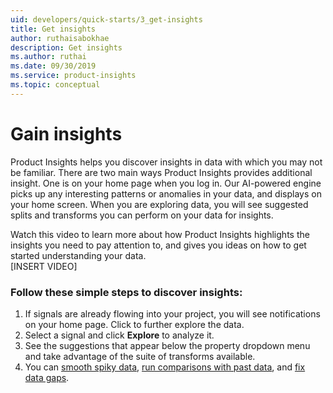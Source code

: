 ```yaml
---
uid: developers/quick-starts/3_get-insights
title: Get insights
author: ruthaisabokhae
description: Get insights
ms.author: ruthai
ms.date: 09/30/2019
ms.service: product-insights
ms.topic: conceptual
---
```

# Gain insights

Product Insights helps you discover insights in data with which you may not be familiar. There are two main ways Product Insights provides additional insight. One is on your home page when you log in. Our AI-powered engine picks up any interesting patterns or anomalies in your data, and displays on your home screen. When you are exploring data, you will see suggested splits and transforms you can perform on your data for insights.  

Watch this video to learn more about how Product Insights highlights the insights you need to pay attention to, and gives you ideas on how to get started understanding your data.   
 [INSERT VIDEO]
 
 
### Follow these simple steps to discover insights:
1. If signals are already flowing into your project, you will see notifications on your home page. Click to further explore the data.   
2. Select a signal and click **Explore** to analyze it.    
3. See the suggestions that appear below the property dropdown menu and take advantage of the suite of transforms available.  
4. You can [smooth spiky data](https://review.docs.microsoft.com/en-us/dynamics365/product-insights/developers/tutorials/insights-smooth-data?branch=master), [run comparisons with past data](https://review.docs.microsoft.com/en-us/dynamics365/product-insights/developers/tutorials/insights-run-comparisons?branch=master), and [fix data gaps](https://review.docs.microsoft.com/en-us/dynamics365/product-insights/developers/tutorials/insights-fix-data-gaps?branch=master). 

